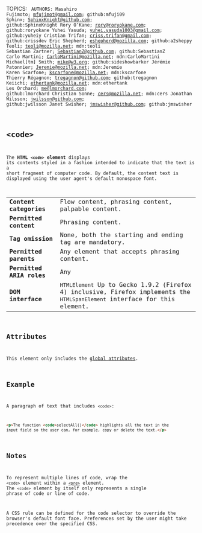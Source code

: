 TOPICS: <code>
AUTHORS: Masahiro Fujimoto; mfujimot@gmail.com; github:mfuji09
         Sphinx; SphinxKnight@github.com; github:SphinxKnight
         Rory O’Kane; rory@roryokane.com; github:roryokane
         Yuhei Yasuda; yuhei.yasuda1003@gmail.com; github:yuheiy
         Cristian Trifan; criss.trifan@gmail.com; github:crissdev
         Eric Shepherd; eshepherd@mozilla.com; github:a2sheppy
         Teoli; teoli@mozilla.net; mdn:teoli
         Sebastian Zartner; SebastianZ@github.com; github:SebastianZ
         Carlo Martini; CarloMartini@mozilla.net; mdn:CarloMartini
         Michael[tm] Smith; mike@w3.org; github:sideshowbarker
         Jérémie Patonnier; Jeremie@mozilla.net; mdn:Jeremie
         Karen Scarfone; kscarfone@mozilla.net; mdn:kscarfone
         Thierry Régagnon; tregagnon@github.com; github:tregagnon
         Keiichi; ethertank@mozilla.net; mdn:ethertank
         Les Orchard; me@lmorchard.com; github:lmorchard
         Christian Sonne; cers@mozilla.net; mdn:cers
         Jonathan Wilsson; jwilsson@github.com; github:jwilsson
         Janet Swisher; jmswisher@github.com; github:jmswisher

# `<code>`

The **HTML `<code>` element** displays its contents styled in a fashion intended to indicate that
the text is a short fragment of computer code. By default, the content text is displayed using the
user agent's default monospace font.

|  |  |
| :-- | :-- |
| **Content categories** | Flow content, phrasing content, palpable content.
| **Permitted content** | Phrasing content.
| **Tag omission** | None, both the starting and ending tag are mandatory.
| **Permitted parents** | Any element that accepts phrasing content.
| **Permitted ARIA roles** | Any
| **DOM interface** | `HTMLElement` Up to Gecko 1.9.2 (Firefox 4) inclusive, Firefox implements the `HTMLSpanElement` interface for this element.

## Attributes

This element only includes the [global attributes](/en/webfrontend/HTML_Global_Attributes).

## Example

A paragraph of text that includes `<code>`:

```html
<p>The function <code>selectAll()</code> highlights all the text in the
input field so the user can, for example, copy or delete the text.</p>
```

## Notes

To represent multiple lines of code, wrap the `<code>` element within a [`<pre>`](/en/webfrontend/<pre>)
element. The `<code>` element by itself only represents a single phrase of code or line of code.

A CSS rule can be defined for the code selector to override the browser's default font face.
Preferences set by the user might take precedence over the specified CSS.
